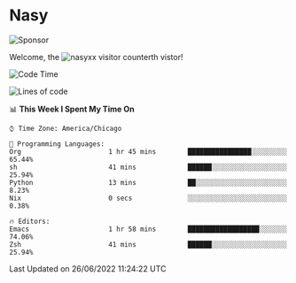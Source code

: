 # Nasy

<!--
<p align="center">
<img height="200" src="https://github-readme-stats.vercel.app/api?username=nasyxx&count_private=true&show_icons=true&theme=dracula&include_all_commits=true"/>
<img height="200" src="https://github-readme-stats.vercel.app/api/top-langs/?username=nasyxx&theme=dracula&hide=html,jupyter+notebook&count_private=true&show_icons=true"/>
</p>

  
----------------
-->

![Sponsor](https://img.shields.io/static/v1.svg?label=Sponsor&message=%E2%9D%A4&logo=GitHub&style=flat&color=pink)
 
Welcome, the ![nasyxx visitor counter](https://count.getloli.com/get/@nasyxx?theme=rule34)th vistor!
 
<!--START_SECTION:waka-->
![Code Time](http://img.shields.io/badge/Code%20Time-2%2C494%20hrs%2037%20mins-blue)

![Lines of code](https://img.shields.io/badge/From%20Hello%20World%20I%27ve%20Written-5%20Million%20lines%20of%20code-blue)

📊 **This Week I Spent My Time On** 

```text
⌚︎ Time Zone: America/Chicago

💬 Programming Languages: 
Org                      1 hr 45 mins        ████████████████░░░░░░░░░   65.44% 
sh                       41 mins             ██████░░░░░░░░░░░░░░░░░░░   25.94% 
Python                   13 mins             ██░░░░░░░░░░░░░░░░░░░░░░░   8.23% 
Nix                      0 secs              ░░░░░░░░░░░░░░░░░░░░░░░░░   0.38%

🔥 Editors: 
Emacs                    1 hr 58 mins        ██████████████████░░░░░░░   74.06% 
Zsh                      41 mins             ██████░░░░░░░░░░░░░░░░░░░   25.94%

```


 Last Updated on 26/06/2022 11:24:22 UTC
<!--END_SECTION:waka-->

<!-- ![visitors](https://visitor-badge.laobi.icu/badge?page_id=nasyxx.nasyxx) -->
